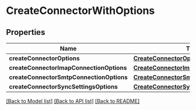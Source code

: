 # CreateConnectorWithOptions

## Properties
Name | Type | Description | Notes
------------ | ------------- | ------------- | -------------
**createConnectorOptions** | [**CreateConnectorOptions**](CreateConnectorOptions) |  | 
**createConnectorImapConnectionOptions** | [**CreateConnectorImapConnectionOptions**](CreateConnectorImapConnectionOptions) |  | [optional] 
**createConnectorSmtpConnectionOptions** | [**CreateConnectorSmtpConnectionOptions**](CreateConnectorSmtpConnectionOptions) |  | [optional] 
**createConnectorSyncSettingsOptions** | [**CreateConnectorSyncSettingsOptions**](CreateConnectorSyncSettingsOptions) |  | [optional] 

[[Back to Model list]](../README#documentation-for-models) [[Back to API list]](../README#documentation-for-api-endpoints) [[Back to README]](../README)


